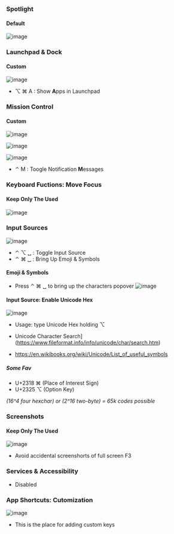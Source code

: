 ### Spotlight

#### Default
![image](https://user-images.githubusercontent.com/82016952/179382247-647daac9-a9ff-4c7f-8aa2-966bf9dff21d.png)

### Launchpad & Dock

#### Custom
![image](https://user-images.githubusercontent.com/82016952/179383826-929f9496-2876-4a5e-8b40-674373d34787.png)

* ⌥ ⌘ A : Show **A**pps in Launchpad

### Mission Control
#### Custom
![image](https://user-images.githubusercontent.com/82016952/187931463-bb011a9b-fdf4-4893-94de-0a9cd1a4b808.png)

![image](https://user-images.githubusercontent.com/82016952/187931919-eabf84e9-8136-4935-a133-ccb0e9d4b041.png)

![image](https://user-images.githubusercontent.com/82016952/187933856-1943bc56-1223-435f-bfae-6c932b3fa01e.png)

* ⌃ M : Toogle Notification **M**essages

### Keyboard Fuctions: Move Focus
#### Keep Only The Used
![image](https://user-images.githubusercontent.com/82016952/179381227-27b0600c-950f-40a7-ac21-81a5c223f7ca.png)


### Input Sources

![image](https://user-images.githubusercontent.com/82016952/179381654-2b259a5c-6d59-48b5-8a38-dd63e62d798d.png)

* ⌃ ⌥ ␣ : Toggle Input Source
* ⌃ ⌘ ␣ : Bring Up Emoji & Symbols 

#### Emoji & Symbols 
* Press ⌃ ⌘ ␣ to bring up the characters popover
![image](https://user-images.githubusercontent.com/82016952/179384075-eda0474a-dd31-4cac-892d-9ce349e2e279.png)

#### Input Source: Enable Unicode Hex
![image](https://user-images.githubusercontent.com/82016952/179381675-80bada3c-99b2-40de-bee6-44b1a4cc27e0.png)
* Usage: type Unicode Hex holding ⌥ 

* Unicode Character Search](https://www.fileformat.info/info/unicode/char/search.htm)
* https://en.wikibooks.org/wiki/Unicode/List_of_useful_symbols

##### Some Fav
* U+2318 ⌘ (Place of Interest Sign)
* U+2325 ⌥ (Option Key)

_(16^4 four hexchar) or (2^16 two-byte) = 65k codes possible_


### Screenshots
#### Keep Only The Used
![image](https://user-images.githubusercontent.com/82016952/179381388-48f5d393-3bf2-47f0-9012-30cdbf2fbf42.png)

-  Avoid accidental screenshorts of full screen F3

### Services & Accessibility 
* Disabled 

### App Shortcuts: Cutomization

![image](https://user-images.githubusercontent.com/82016952/179386900-ed17a275-06c4-4430-b4f0-46a3e7755f92.png)

* This is the place for adding custom keys


